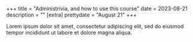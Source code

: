 +++
title = "Administrivia, and how to use this course"
date = 2023-08-21
description = ""
[extra]
prettydate = "August 21"
+++

Lorem ipsum dolor sit amet, consectetur adipiscing elit, sed do eiusmod tempor incididunt ut labore et dolore magna aliqua.